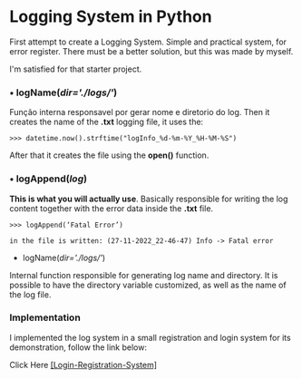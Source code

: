# Logging System in Python
First attempt to create a Logging System. Simple and practical system, for error register. There must be a better solution, but this was made by myself.

I'm satisfied for that starter project.

### • logName(_dir='./logs/'_)

Função interna responsavel por gerar nome e diretorio do log. Then it creates the name of the **.txt** logging file, it uses the:
```
>>> datetime.now().strftime("logInfo_%d-%m-%Y_%H-%M-%S")
```
    
After that it creates the file using the **open()** function.

### • logAppend(_log_)

**This is what you will actually use**. Basically responsible for writing the log content together with the error data inside the **.txt** file.
```
>>> logAppend(‘Fatal Error’)

in the file is written: (27-11-2022_22-46-47) Info -> Fatal error
```
- logName(_dir='./logs/'_)

Internal function responsible for generating log name and directory. It is possible to have the directory variable customized, as well as the name of the log file.

### Implementation

I implemented the log system in a small registration and login system for its demonstration, follow the link below:

Click Here [[Login-Registration-System]](https://github.com/jsnery/Login-Registration-System)